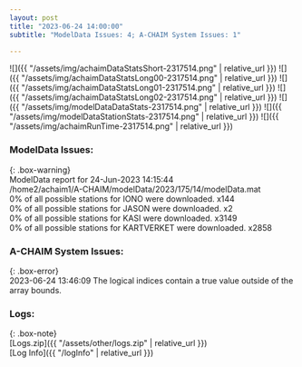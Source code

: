 ```yaml
---
layout: post
title: "2023-06-24 14:00:00"
subtitle: "ModelData Issues: 4; A-CHAIM System Issues: 1"

---
```


![]({{ "/assets/img/achaimDataStatsShort-2317514.png" | relative_url }})
![]({{ "/assets/img/achaimDataStatsLong00-2317514.png" | relative_url }})
![]({{ "/assets/img/achaimDataStatsLong01-2317514.png" | relative_url }})
![]({{ "/assets/img/achaimDataStatsLong02-2317514.png" | relative_url }})
![]({{ "/assets/img/modelDataDataStats-2317514.png" | relative_url }})
![]({{ "/assets/img/modelDataStationStats-2317514.png" | relative_url }})
![]({{ "/assets/img/achaimRunTime-2317514.png" | relative_url }})


### ModelData Issues:  
  
{: .box-warning}  
 ModelData report for 24-Jun-2023 14:15:44   
 /home2/achaim1/A-CHAIM/modelData/2023/175/14/modelData.mat   
 0% of all possible stations for IONO were downloaded. x144   
 0% of all possible stations for JASON were downloaded. x2   
 0% of all possible stations for KASI were downloaded. x3149   
 0% of all possible stations for KARTVERKET were downloaded. x2858   
  
### A-CHAIM System Issues:  
  
{: .box-error}  
2023-06-24 13:46:09 The logical indices contain a true value outside of the array bounds.  

### Logs:  
  
{: .box-note}  
[Logs.zip]({{ "/assets/other/logs.zip" | relative_url }})  
[Log Info]({{ "/logInfo" | relative_url }})  

